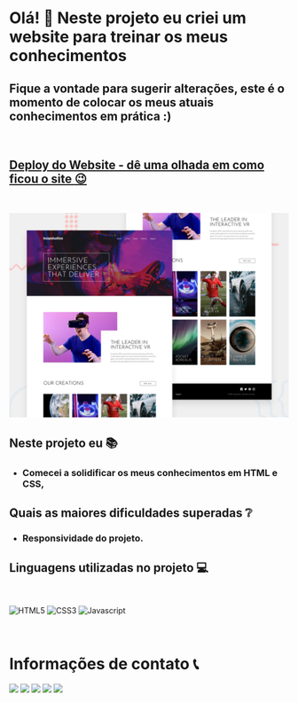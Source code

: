 # Olá! :raising_hand: Neste projeto eu criei um website para treinar os meus conhecimentos

## Fique a vontade para sugerir alterações, este é o momento de colocar os meus atuais conhecimentos em prática :)
<br>

## [Deploy do Website - dê uma olhada em como ficou o site :wink: ](https://alexandreduara.github.io/landing-page-grid/)
<br>

![Design preview for the Loopstudios landing page coding challenge](./design/desktop-preview.jpg)

## Neste projeto eu :books:
- ### Comecei a solidificar os meus conhecimentos em HTML e CSS, 

## Quais as maiores dificuldades superadas :grey_question:

- ### Responsividade do projeto.

## Linguagens utilizadas no projeto :computer:
<br>

![HTML5](https://img.shields.io/badge/HTML5-E34F26?style=for-the-badge&logo=html5&logoColor=white)
![CSS3](https://img.shields.io/badge/CSS3-1572B6?style=for-the-badge&logo=css3&logoColor=white)
![Javascript](https://img.shields.io/badge/JavaScript-F7DF1E?style=for-the-badge&logo=javascript&logoColor=black)

<br>

# Informações de contato :telephone_receiver:
<div>
    <a href="https://wa.me/5531995464145" target="_blank"><img src="https://img.shields.io/badge/WhatsApp-25D366?style=for-the-badge&logo=whatsapp&logoColor=white" target="_blank"></a> 
    <a href="https://www.linkedin.com/in/alexandreduara" target="_blank"><img src="https://img.shields.io/badge/-LinkedIn-%230077B5?style=for-the-badge&logo=linkedin&logoColor=white" target="_blank"></a> 
    <a href="https://instagram.com/alexandre_duara" target="_blank"><img src="https://img.shields.io/badge/-Instagram-%23E4405F?style=for-the-badge&logo=instagram&logoColor=white" target="_blank"></a>
    <a href="https://t.me/alexandreduara" target="_blank"><img src="https://img.shields.io/badge/Telegram-2CA5E0?style=for-the-badge&logo=telegram&logoColor=white" target="_blank"></a> 
     <a href = "mailto:alexandreduara@gmail.com"><img src="https://img.shields.io/badge/-Gmail-%23333?style=for-the-badge&logo=gmail&logoColor=white" target="_blank"></a>
</div>



